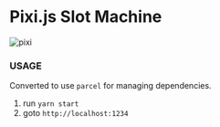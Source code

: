 # Pixi.js Slot Machine

<div>
  <img src="https://github.com/Dima-m/Pixi.js-slot-machine/blob/master/pixi-slot.png" alt="pixi"/>
</div>

### USAGE

Converted to use `parcel` for managing dependencies.

1. run `yarn start`
2. goto `http://localhost:1234`